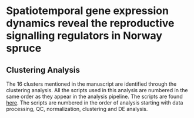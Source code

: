 # Spatiotemporal gene expression dynamics reveal the reproductive signalling regulators in Norway spruce

## Clustering Analysis
The 16 clusters mentioned in the manuscript are identified through the clustering analysis. All the scripts used in this analysis are numbered in the same order as they appear in the analysis pipeline. The scripts are found [here](scripts). The scripts are numbered in the order of analysis starting with data processing, QC, normalization, clustering and DE analysis.
